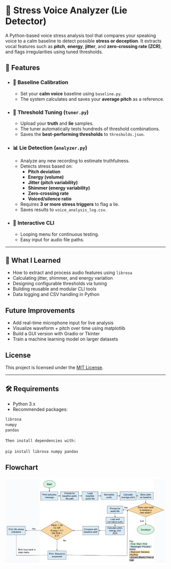 # 🎤 Stress Voice Analyzer (Lie Detector)

A Python-based voice stress analysis tool that compares your speaking voice to a calm baseline to detect possible **stress or deception**. It extracts vocal features such as **pitch**, **energy**, **jitter**, and **zero-crossing rate (ZCR)**, and flags irregularities using tuned thresholds.

## 🚀 Features

- ### 🎯 Baseline Calibration
  - Set your **calm voice** baseline using `baseline.py`.
  - The system calculates and saves your **average pitch** as a reference.

- ### 🔧 Threshold Tuning (`tuner.py`)
  - Upload your **truth** and **lie** samples.
  - The tuner automatically tests hundreds of threshold combinations.
  - Saves the **best-performing thresholds** to `thresholds.json`.

- ### 📊 Lie Detection (`analyzer.py`)
  - Analyze any new recording to estimate truthfulness.
  - Detects stress based on:
    - **Pitch deviation**
    - **Energy (volume)**
    - **Jitter (pitch variability)**
    - **Shimmer (energy variability)**
    - **Zero-crossing rate**
    - **Voiced/silence ratio**
  - Requires **3 or more stress triggers** to flag a lie.
  - Saves results to `voice_analysis_log.csv`.

- ### 🔁 Interactive CLI
  - Looping menu for continuous testing.
  - Easy input for audio file paths.

---

## 🧠 What I Learned

- How to extract and process audio features using `librosa`
- Calculating jitter, shimmer, and energy variation
- Designing configurable thresholds via tuning
- Building reusable and modular CLI tools
- Data logging and CSV handling in Python


## Future Improvements

- Add real-time microphone input for live analysis
- Visualize waveform + pitch over time using matplotlib
- Build a GUI version with Gradio or Tkinter
- Train a machine learning model on larger datasets

## License

This project is licensed under the [MIT License](LICENSE).


---

## 🛠 Requirements

- Python 3.x
- Recommended packages:

```bash
librosa
numpy
pandas

Then install dependencies with:

pip install librosa numpy pandas
```

## Flowchart

![App Flowchart](images/lie-detector-flowchart.png)
